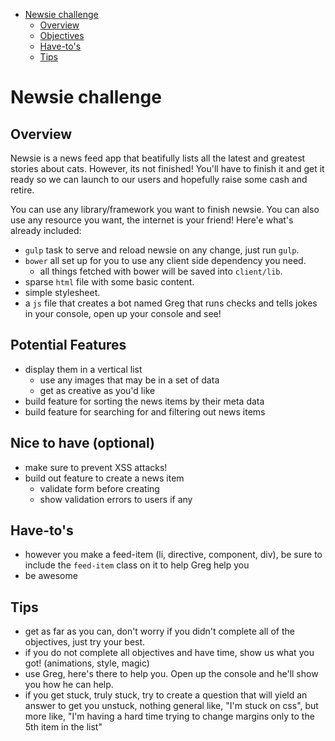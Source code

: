 <!-- TOC depth:6 withLinks:1 updateOnSave:1 -->
- [Newsie challenge](#newsie-challenge)
	- [Overview](#overview)
	- [Objectives](#objectives)
	- [Have-to's](#have-tos)
	- [Tips](#tips)
<!-- /TOC -->

# Newsie challenge

## Overview
Newsie is a news feed app that beatifully lists all the latest and greatest stories about cats. However, its not finished! You'll have to finish it and get it ready so we can launch to our users and hopefully raise some cash and retire.

You can use any library/framework you want to finish newsie. You can also use any resource you want, the internet is your friend! Here'e what's already included:
* `gulp` task to serve and reload newsie on any change, just run `gulp`.
* `bower` all set up for you to use any client side dependency you need.
  * all things fetched with bower will be saved into `client/lib`.
* sparse `html` file with some basic content.
* simple stylesheet.
* a `js` file that creates a bot named Greg that runs checks and tells jokes in your console, open up your console and see!

## Potential Features
* display them in a vertical list
  * use any images that may be in a set of data
  * get as creative as you'd like
* build feature for sorting the news items by their meta data
* build feature for searching for and filtering out news items


## Nice to have (optional)
* make sure to prevent XSS attacks!
* build out feature to create a news item
  * validate form before creating
  * show validation errors to users if any

## Have-to's
* however you make a feed-item (li, directive, component, div), be sure to include the `feed-item` class on it to help Greg help you
* be awesome

## Tips
* get as far as you can, don't worry if you didn't complete all of the objectives, just try your best.
* if you do not complete all objectives and have time, show us what you got! (animations, style, magic)
* use Greg, here's there to help you. Open up the console and he'll show you how he can help.
* if you get stuck, truly stuck, try to create a question that will yield an answer to get you unstuck, nothing general like, "I'm stuck on css", but more like, "I'm having a hard time trying to change margins only to the 5th item in the list"
